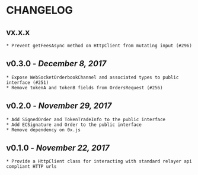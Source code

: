# CHANGELOG

vx.x.x
------------------------
    * Prevent getFeesAsync method on HttpClient from mutating input (#296)

v0.3.0 - _December 8, 2017_
------------------------
    * Expose WebSocketOrderbookChannel and associated types to public interface (#251)
    * Remove tokenA and tokenB fields from OrdersRequest (#256)

v0.2.0 - _November 29, 2017_
------------------------
    * Add SignedOrder and TokenTradeInfo to the public interface
    * Add ECSignature and Order to the public interface
    * Remove dependency on 0x.js

v0.1.0 - _November 22, 2017_
------------------------
    * Provide a HttpClient class for interacting with standard relayer api compliant HTTP urls

